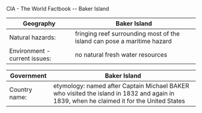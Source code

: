 CIA - The World Factbook -- Baker Island

| Geography | Baker Island |
| --- | --- |
| Natural hazards: | fringing reef surrounding most of the island can pose a maritime hazard |
| Environment - current issues: | no natural fresh water resources |

| Government | Baker Island |
| --- | --- |
| Country name: | etymology: named after Captain Michael BAKER who visited the island in 1832 and again in 1839, when he claimed it for the United States |
